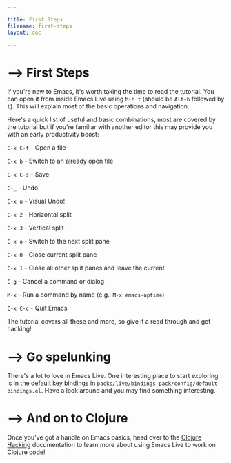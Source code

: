 ```yaml
---

title: First Steps
filename: first-steps
layout: doc

---
```


# --> First Steps

If you're new to Emacs, it's worth taking the time to read the tutorial. You can open it from inside Emacs Live using `M-h t` (should be `Alt+h` followed by `t`). This will explain most of the basic operations and navigation.

Here's a quick list of useful and basic combinations, most are covered by the tutorial but if you're familiar with another editor this may provide you with an early productivity boost:

`C-x C-f` - Open a file

`C-x b` - Switch to an already open file

`C-x C-s` - Save

`C-_` - Undo

`C-x u` - Visual Undo!

`C-x 2` - Horizontal split

`C-x 3` - Vertical split

`C-x o` - Switch to the next split pane

`C-x 0` - Close current split pane

`C-x 1` - Close all other split panes and leave the current

`C-g` - Cancel a command or dialog

`M-x` - Run a command by name (e.g., `M-x emacs-uptime`)

`C-x C-c` - Quit Emacs

The tutorial covers all these and more, so give it a read through and get hacking!

# --> Go spelunking

There's a lot to love in Emacs Live. One interesting place to start exploring is in the [default key bindings](https://github.com/overtone/emacs-live/blob/master/packs/live/bindings-pack/config/default-bindings.el) in `packs/live/bindings-pack/config/default-bindings.el`. Have a look around and you may find something interesting.

# --> And on to Clojure

Once you've got a handle on Emacs basics, head over to the [Clojure Hacking](doc-clojure.html) documentation to learn more about using Emacs Live to work on Clojure code!
